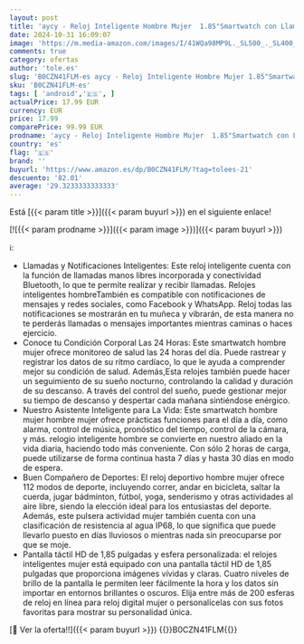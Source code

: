 ```yaml
---
layout: post
title: 'aycy - Reloj Inteligente Hombre Mujer  1.85"Smartwatch con Llamadas y Mensajes  con Pulsómetro/Monitor de Sueño  112+ Modos Deportivos Pulsera Actividad  IP68 Impermeable Smart Watch Para iOS Android  Negro'
date: 2024-10-31 16:09:07
image: 'https://m.media-amazon.com/images/I/41WQa98MP9L._SL500_._SL400_.jpg'
comments: true
category: ofertas
author: 'tole.es'
slug: 'B0CZN41FLM-es aycy - Reloj Inteligente Hombre Mujer 1.85"Smartwatch con...'
sku: 'B0CZN41FLM-es'
tags: [ 'android','🇪🇸', ]
actualPrice: 17.99 EUR
currency: EUR
price: 17.99
comparePrice: 99.99 EUR
prodname: 'aycy - Reloj Inteligente Hombre Mujer  1.85"Smartwatch con Llamadas y Mensajes  con Pulsómetro/Monitor de Sueño  112+ Modos Deportivos Pulsera Actividad  IP68 Impermeable Smart Watch Para iOS Android  Negro'
country: 'es'
flag: '🇪🇸'
brand: ''
buyurl: 'https://www.amazon.es/dp/B0CZN41FLM/?tag=tolees-21'
descuento: '82.01'
average: '29.3233333333333'
---
```


Está [{{< param title >}}]({{< param buyurl >}}) en el siguiente enlace!

[![{{< param prodname >}}]({{< param image >}})]({{< param buyurl >}})

ℹ️:

- Llamadas y Notificaciones Inteligentes: Este reloj inteligente cuenta con la función de llamadas manos libres incorporada y conectividad Bluetooth, lo que te permite realizar y recibir llamadas. Relojes inteligentes hombreTambién es compatible con notificaciones de mensajes y redes sociales, como Facebook y WhatsApp. Reloj todas las notificaciones se mostrarán en tu muñeca y vibrarán, de esta manera no te perderás llamadas o mensajes importantes mientras caminas o haces ejercicio.
- Conoce tu Condición Corporal Las 24 Horas: Este smartwatch hombre mujer ofrece monitoreo de salud las 24 horas del día. Puede rastrear y registrar los datos de su ritmo cardíaco, lo que le ayuda a comprender mejor su condición de salud. Además,Esta relojes también puede hacer un seguimiento de su sueño nocturno, controlando la calidad y duración de su descanso. A través del control del sueño, puede gestionar mejor su tiempo de descanso y despertar cada mañana sintiéndose enérgico.
- Nuestro Asistente Inteligente para La Vida: Este smartwatch hombre mujer hombre mujer ofrece prácticas funciones para el día a día, como alarma, control de música, pronóstico del tiempo, control de la cámara, y más. relogio inteligente hombre se convierte en nuestro aliado en la vida diaria, haciendo todo más conveniente. Con sólo 2 horas de carga, puede utilizarse de forma continua hasta 7 días y hasta 30 días en modo de espera.
- Buen Compañero de Deportes: El reloj deportivo hombre mujer ofrece 112 modos de deporte, incluyendo correr, andar en bicicleta, saltar la cuerda, jugar bádminton, fútbol, yoga, senderismo y otras actividades al aire libre, siendo la elección ideal para los entusiastas del deporte. Además, este pulsera actividad mujer también cuenta con una clasificación de resistencia al agua IP68, lo que significa que puede llevarlo puesto en días lluviosos o mientras nada sin preocuparse por que se moje.
- Pantalla táctil HD de 1,85 pulgadas y esfera personalizada: el relojes inteligentes mujer está equipado con una pantalla táctil HD de 1,85 pulgadas que proporciona imágenes vívidas y claras. Cuatro niveles de brillo de la pantalla le permiten leer fácilmente la hora y los datos sin importar en entornos brillantes o oscuros. Elija entre más de 200 esferas de reloj en línea para reloj digital mujer o personalícelas con sus fotos favoritas para mostrar su personalidad única.

[🛒 Ver la oferta!!]({{< param buyurl >}})
{{<world>}}B0CZN41FLM{{</world>}}

